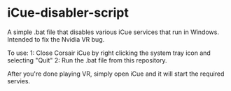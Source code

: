 # iCue-disabler-script
A simple .bat file that disables various iCue services that run in Windows. Intended to fix the Nvidia VR bug.

To use:
1: Close Corsair iCue by right clicking the system tray icon and selecting "Quit"
2: Run the .bat file from this repository.

After you're done playing VR, simply open iCue and it will start the required servies.
